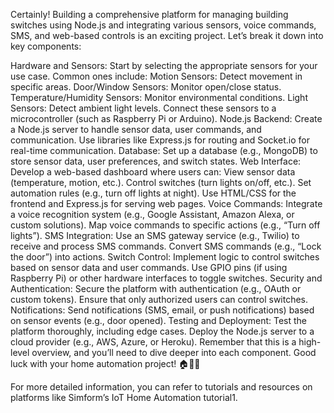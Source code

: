 Certainly! Building a comprehensive platform for managing building switches using Node.js and integrating various sensors, voice commands, SMS, and web-based controls is an exciting project. Let’s break it down into key components:

Hardware and Sensors:
Start by selecting the appropriate sensors for your use case. Common ones include:
Motion Sensors: Detect movement in specific areas.
Door/Window Sensors: Monitor open/close status.
Temperature/Humidity Sensors: Monitor environmental conditions.
Light Sensors: Detect ambient light levels.
Connect these sensors to a microcontroller (such as Raspberry Pi or Arduino).
Node.js Backend:
Create a Node.js server to handle sensor data, user commands, and communication.
Use libraries like Express.js for routing and Socket.io for real-time communication.
Database:
Set up a database (e.g., MongoDB) to store sensor data, user preferences, and switch states.
Web Interface:
Develop a web-based dashboard where users can:
View sensor data (temperature, motion, etc.).
Control switches (turn lights on/off, etc.).
Set automation rules (e.g., turn off lights at night).
Use HTML/CSS for the frontend and Express.js for serving web pages.
Voice Commands:
Integrate a voice recognition system (e.g., Google Assistant, Amazon Alexa, or custom solutions).
Map voice commands to specific actions (e.g., “Turn off lights”).
SMS Integration:
Use an SMS gateway service (e.g., Twilio) to receive and process SMS commands.
Convert SMS commands (e.g., “Lock the door”) into actions.
Switch Control:
Implement logic to control switches based on sensor data and user commands.
Use GPIO pins (if using Raspberry Pi) or other hardware interfaces to toggle switches.
Security and Authentication:
Secure the platform with authentication (e.g., OAuth or custom tokens).
Ensure that only authorized users can control switches.
Notifications:
Send notifications (SMS, email, or push notifications) based on sensor events (e.g., door opened).
Testing and Deployment:
Test the platform thoroughly, including edge cases.
Deploy the Node.js server to a cloud provider (e.g., AWS, Azure, or Heroku).
Remember that this is a high-level overview, and you’ll need to dive deeper into each component. Good luck with your home automation project! 🏠🔌🌟

For more detailed information, you can refer to tutorials and resources on platforms like Simform’s IoT Home Automation tutorial1.
